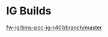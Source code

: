 # IG Builds  
[fw-ig/tims-poc-ig-r401/branch/master](https://HOT-Ecosystem.github.io/tims-poc-ig/fw-ig/tims-poc-ig-r401/branch/master/index.html?version=ba70a60c47389f62d20919c9e4513a4c8b539757)  
